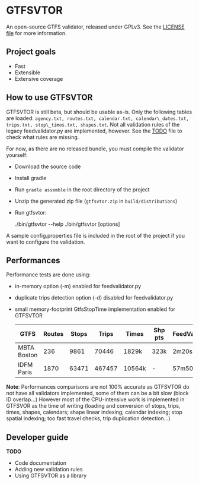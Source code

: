 GTFSVTOR
========

An open-source GTFS validator, released under GPLv3.
See the [LICENSE file](LICENSE) for more information.

Project goals
-------------

- Fast
- Extensible
- Extensive coverage

How to use GTFSVTOR
-------------------

GTFSVTOR is still beta, but should be usable as-is.
Only the following tables are loaded:
`agency.txt, routes.txt, calendar.txt, calendar\_dates.txt, trips.txt, stop\_times.txt, shapes.txt`.
Not all validation rules of the legacy feedvalidator.py are implemented, however.
See the [TODO](TODO) file to check what rules are missing.

For now, as there are no released bundle, you must compile the validator yourself:

- Download the source code
- Install gradle
- Run `gradle assemble` in the root directory of the project
- Unzip the generated zip file (`gtfsvtor.zip` in `build/distributions`)
- Run gtfsvtor:

    ./bin/gtfsvtor --help
    ./bin/gtfsvtor [options] <GTFS file>

A sample config.properties file is included in the root of the project
if you want to configure the validation.

Performances
------------

Performance tests are done using:

- in-memory option (-m) enabled for feedvalidator.py
- duplicate trips detection option (-d) disabled for feedvalidator.py
- small memory-footprint GtfsStopTime implementation enabled for GTFSVTOR

  | GTFS        | Routes | Stops | Trips  | Times  | Shp pts | FeedValidator | GTFSVTOR      |
  |-------------|--------|-------|--------|--------|---------|---------------|---------------|
  | MBTA Boston |    236 |  9861 |  70446 |  1829k |    323k | 2m20s         | 11s           |
  | IDFM Paris  |   1870 | 63471 | 467457 | 10564k |       - | 57m50s        | 50s           |

**Note**: Performances comparisons are not 100% accurate as GTFSVTOR do not have all validators implemented,
some of them can be a bit slow (block ID overlap...)
However most of the CPU-intensive work is implemented in GTFSVOR as the time of writing
(loading and conversion of stops, trips, times, shapes, calendars; shape linear indexing; calendar indexing;
stop spatial indexing; too fast travel checks, trip duplication detection...)

Developer guide
---------------

**TODO**

- Code documentation
- Adding new validation rules
- Using GTFSVTOR as a library
